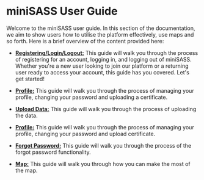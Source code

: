 # miniSASS User Guide

Welcome to the miniSASS user guide. In this section of the documentation, we aim to show users how to utilise the platform effectively, use maps and so forth. Here is a brief overview of the content provided here:

* **[Registering/Login/Logout:](./register-login-logout.md)** This guide will walk you through the process of registering for an account, logging in, and logging out of miniSASS. Whether you're a new user looking to join our platform or a returning user ready to access your account, this guide has you covered. Let's get started!

* **[Profile:](./profile.md)** This guide will walk you through the process of managing your profile, changing your password and uploading a certificate.

* **[Upload Data:](./upload.md)** This guide will walk you through the process of uploading the data.

* **[Profile:](./profile.md)** This guide will walk you through the process of managing your profile, changing your password and upload certificate.

* **[Forgot Password:](./forgot-password.md)** This guide will walk you through the process of the forgot password functionality. 

* **[Map:](./map.md)** This guide will walk you through how you can make the most of the map.

